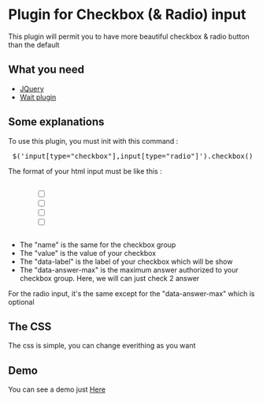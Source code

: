 Plugin for Checkbox (& Radio) input
===============

<p> This plugin will permit you to have more beautiful checkbox & radio button than the default </p>

<h2> What you need </h2>
<ul>
	<li> <a href="http://jquery.com/"> JQuery </a> </li>
	<li> <a href="https://github.com/kookii/wait-plugin-js"> Wait plugin </a> </li>
</ul>


<h2> Some explanations </h2>
<p> To use this plugin, you must init with this command :  </p>
<pre> $('input[type="checkbox"],input[type="radio"]').checkbox() </pre>

<p> The format of your html input must be like this : </p>
<div class="highlight">
	<p><code>
		<input type="checkbox" name="check" value = "test"  data-label = "Ma reponse" data-answer-max="2"/>
		<input type="checkbox" name="check" value = "test-2" data-label = "Ma reponse 2" data-answer-max="2"/>
		<input type="checkbox" name="check" value = "test-3" data-label = "Ma reponse 3" data-answer-max="2"/>
		<input type="checkbox" name="check" value = "test-4" data-label = "Ma reponse 4" data-answer-max="2"/>
	</code></p>
</div>
<ul>
	<li> The "name" is the same for the checkbox group </li>
	<li> The "value" is the value of your checkbox </li>
	<li> The "data-label" is the label of your checkbox which will be show </li>
	<li> The "data-answer-max" is the maximum answer authorized to your checkbox group. Here, we will can just check 2 answer </li>
</ul>

<p> For the radio input, it's the same except for the "data-answer-max" which is optional </p>

<h2> The CSS </h2>
<p> The css is simple, you can change everithing as you want </p>

<h2> Demo </h2>
<p> You can see a demo just <a href="http://demo.lemalesaint.fr/checkbox_plugin/demo/"> Here </a> </p>